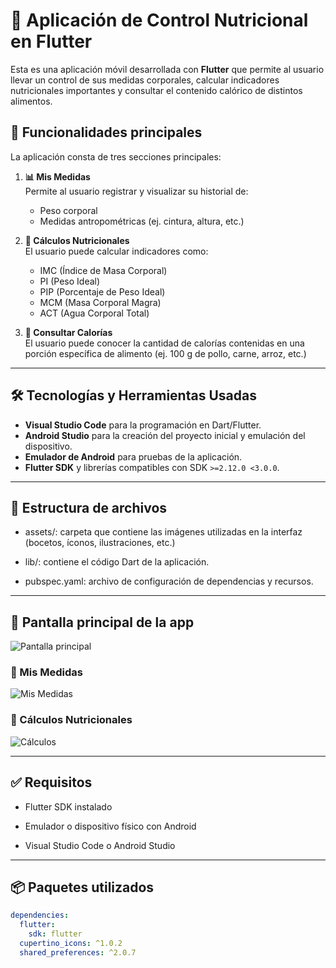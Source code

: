 # 📱 Aplicación de Control Nutricional en Flutter

Esta es una aplicación móvil desarrollada con **Flutter** que permite al usuario llevar un control de sus medidas corporales, calcular indicadores nutricionales importantes y consultar el contenido calórico de distintos alimentos.

## 🚀 Funcionalidades principales

La aplicación consta de tres secciones principales:

1. **📊 Mis Medidas**  
   Permite al usuario registrar y visualizar su historial de:
   - Peso corporal
   - Medidas antropométricas (ej. cintura, altura, etc.)

2. **🧮 Cálculos Nutricionales**  
   El usuario puede calcular indicadores como:
   - IMC (Índice de Masa Corporal)  
   - PI (Peso Ideal)  
   - PIP (Porcentaje de Peso Ideal)  
   - MCM (Masa Corporal Magra)  
   - ACT (Agua Corporal Total)  

3. **🍗 Consultar Calorías**  
   El usuario puede conocer la cantidad de calorías contenidas en una porción específica de alimento (ej. 100 g de pollo, carne, arroz, etc.)

---

## 🛠️ Tecnologías y Herramientas Usadas

- **Visual Studio Code** para la programación en Dart/Flutter.
- **Android Studio** para la creación del proyecto inicial y emulación del dispositivo.
- **Emulador de Android** para pruebas de la aplicación.
- **Flutter SDK** y librerías compatibles con SDK `>=2.12.0 <3.0.0`.

---
## 📁 Estructura de archivos
* assets/: carpeta que contiene las imágenes utilizadas en la interfaz (bocetos, íconos, ilustraciones, etc.)

* lib/: contiene el código Dart de la aplicación.

* pubspec.yaml: archivo de configuración de dependencias y recursos.

---

## 📱 Pantalla principal de la app

![Pantalla principal](./assets/img45.jpg)

### 📏 Mis Medidas

![Mis Medidas](assets/img48.jpg)

### 🧮 Cálculos Nutricionales

![Cálculos](assets/img51.jpg)

---
## ✅ Requisitos
* Flutter SDK instalado

* Emulador o dispositivo físico con Android

* Visual Studio Code o Android Studio

---

## 📦 Paquetes utilizados

```yaml
dependencies:
  flutter:
    sdk: flutter
  cupertino_icons: ^1.0.2
  shared_preferences: ^2.0.7
